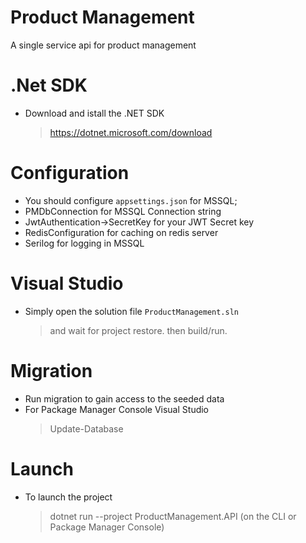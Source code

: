 # Product Management
A single service api for product management

# .Net SDK
- Download and istall the .NET SDK
  > https://dotnet.microsoft.com/download

# Configuration
- You should configure <code>appsettings.json</code> for MSSQL;
- PMDbConnection for MSSQL Connection string
- JwtAuthentication->SecretKey for your JWT Secret key
- RedisConfiguration for caching on redis server
- Serilog for logging in MSSQL

# Visual Studio
- Simply open the solution file <code>ProductManagement.sln</code> 
  > and wait for project restore. 
  > then build/run.
 
# Migration
- Run migration to gain access to the seeded data
- For Package Manager Console Visual Studio 
  > Update-Database
 
# Launch
- To launch the project
  > dotnet run --project ProductManagement.API (on the CLI or Package Manager Console)